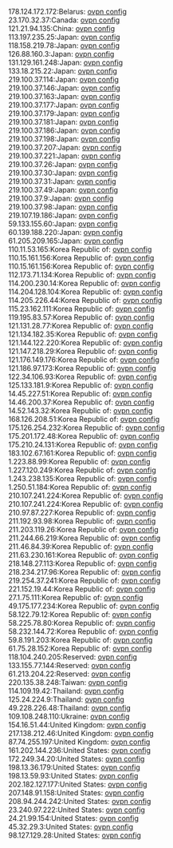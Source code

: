 178.124.172.172:Belarus: [ovpn config](vpn/178_124_172_172.ovpn)  
23.170.32.37:Canada: [ovpn config](vpn/23_170_32_37.ovpn)  
121.21.94.135:China: [ovpn config](vpn/121_21_94_135.ovpn)  
113.197.235.25:Japan: [ovpn config](vpn/113_197_235_25.ovpn)  
118.158.219.78:Japan: [ovpn config](vpn/118_158_219_78.ovpn)  
126.88.160.3:Japan: [ovpn config](vpn/126_88_160_3.ovpn)  
131.129.161.248:Japan: [ovpn config](vpn/131_129_161_248.ovpn)  
133.18.215.22:Japan: [ovpn config](vpn/133_18_215_22.ovpn)  
219.100.37.114:Japan: [ovpn config](vpn/219_100_37_114.ovpn)  
219.100.37.146:Japan: [ovpn config](vpn/219_100_37_146.ovpn)  
219.100.37.163:Japan: [ovpn config](vpn/219_100_37_163.ovpn)  
219.100.37.177:Japan: [ovpn config](vpn/219_100_37_177.ovpn)  
219.100.37.179:Japan: [ovpn config](vpn/219_100_37_179.ovpn)  
219.100.37.181:Japan: [ovpn config](vpn/219_100_37_181.ovpn)  
219.100.37.186:Japan: [ovpn config](vpn/219_100_37_186.ovpn)  
219.100.37.198:Japan: [ovpn config](vpn/219_100_37_198.ovpn)  
219.100.37.207:Japan: [ovpn config](vpn/219_100_37_207.ovpn)  
219.100.37.221:Japan: [ovpn config](vpn/219_100_37_221.ovpn)  
219.100.37.26:Japan: [ovpn config](vpn/219_100_37_26.ovpn)  
219.100.37.30:Japan: [ovpn config](vpn/219_100_37_30.ovpn)  
219.100.37.31:Japan: [ovpn config](vpn/219_100_37_31.ovpn)  
219.100.37.49:Japan: [ovpn config](vpn/219_100_37_49.ovpn)  
219.100.37.9:Japan: [ovpn config](vpn/219_100_37_9.ovpn)  
219.100.37.98:Japan: [ovpn config](vpn/219_100_37_98.ovpn)  
219.107.19.186:Japan: [ovpn config](vpn/219_107_19_186.ovpn)  
59.133.155.60:Japan: [ovpn config](vpn/59_133_155_60.ovpn)  
60.139.188.220:Japan: [ovpn config](vpn/60_139_188_220.ovpn)  
61.205.209.165:Japan: [ovpn config](vpn/61_205_209_165.ovpn)  
110.11.53.165:Korea Republic of: [ovpn config](vpn/110_11_53_165.ovpn)  
110.15.161.156:Korea Republic of: [ovpn config](vpn/110_15_161_156.ovpn)  
110.15.161.156:Korea Republic of: [ovpn config](vpn/110_15_161_156.ovpn)  
112.173.71.134:Korea Republic of: [ovpn config](vpn/112_173_71_134.ovpn)  
114.200.230.14:Korea Republic of: [ovpn config](vpn/114_200_230_14.ovpn)  
114.204.128.104:Korea Republic of: [ovpn config](vpn/114_204_128_104.ovpn)  
114.205.226.44:Korea Republic of: [ovpn config](vpn/114_205_226_44.ovpn)  
115.23.162.111:Korea Republic of: [ovpn config](vpn/115_23_162_111.ovpn)  
119.195.83.57:Korea Republic of: [ovpn config](vpn/119_195_83_57.ovpn)  
121.131.28.77:Korea Republic of: [ovpn config](vpn/121_131_28_77.ovpn)  
121.134.182.35:Korea Republic of: [ovpn config](vpn/121_134_182_35.ovpn)  
121.144.122.220:Korea Republic of: [ovpn config](vpn/121_144_122_220.ovpn)  
121.147.218.29:Korea Republic of: [ovpn config](vpn/121_147_218_29.ovpn)  
121.176.149.176:Korea Republic of: [ovpn config](vpn/121_176_149_176.ovpn)  
121.186.97.173:Korea Republic of: [ovpn config](vpn/121_186_97_173.ovpn)  
122.34.106.93:Korea Republic of: [ovpn config](vpn/122_34_106_93.ovpn)  
125.133.181.9:Korea Republic of: [ovpn config](vpn/125_133_181_9.ovpn)  
14.45.227.51:Korea Republic of: [ovpn config](vpn/14_45_227_51.ovpn)  
14.46.200.37:Korea Republic of: [ovpn config](vpn/14_46_200_37.ovpn)  
14.52.143.32:Korea Republic of: [ovpn config](vpn/14_52_143_32.ovpn)  
168.126.208.51:Korea Republic of: [ovpn config](vpn/168_126_208_51.ovpn)  
175.126.254.232:Korea Republic of: [ovpn config](vpn/175_126_254_232.ovpn)  
175.201.172.48:Korea Republic of: [ovpn config](vpn/175_201_172_48.ovpn)  
175.210.24.131:Korea Republic of: [ovpn config](vpn/175_210_24_131.ovpn)  
183.102.67.161:Korea Republic of: [ovpn config](vpn/183_102_67_161.ovpn)  
1.223.88.99:Korea Republic of: [ovpn config](vpn/1_223_88_99.ovpn)  
1.227.120.249:Korea Republic of: [ovpn config](vpn/1_227_120_249.ovpn)  
1.243.238.135:Korea Republic of: [ovpn config](vpn/1_243_238_135.ovpn)  
1.250.51.184:Korea Republic of: [ovpn config](vpn/1_250_51_184.ovpn)  
210.107.241.224:Korea Republic of: [ovpn config](vpn/210_107_241_224.ovpn)  
210.107.241.224:Korea Republic of: [ovpn config](vpn/210_107_241_224.ovpn)  
210.97.87.227:Korea Republic of: [ovpn config](vpn/210_97_87_227.ovpn)  
211.192.93.98:Korea Republic of: [ovpn config](vpn/211_192_93_98.ovpn)  
211.203.119.26:Korea Republic of: [ovpn config](vpn/211_203_119_26.ovpn)  
211.244.66.219:Korea Republic of: [ovpn config](vpn/211_244_66_219.ovpn)  
211.46.84.39:Korea Republic of: [ovpn config](vpn/211_46_84_39.ovpn)  
211.63.230.161:Korea Republic of: [ovpn config](vpn/211_63_230_161.ovpn)  
218.148.27.113:Korea Republic of: [ovpn config](vpn/218_148_27_113.ovpn)  
218.234.217.96:Korea Republic of: [ovpn config](vpn/218_234_217_96.ovpn)  
219.254.37.241:Korea Republic of: [ovpn config](vpn/219_254_37_241.ovpn)  
221.152.19.44:Korea Republic of: [ovpn config](vpn/221_152_19_44.ovpn)  
27.1.75.111:Korea Republic of: [ovpn config](vpn/27_1_75_111.ovpn)  
49.175.177.234:Korea Republic of: [ovpn config](vpn/49_175_177_234.ovpn)  
58.122.79.12:Korea Republic of: [ovpn config](vpn/58_122_79_12.ovpn)  
58.225.78.80:Korea Republic of: [ovpn config](vpn/58_225_78_80.ovpn)  
58.232.144.72:Korea Republic of: [ovpn config](vpn/58_232_144_72.ovpn)  
59.8.191.203:Korea Republic of: [ovpn config](vpn/59_8_191_203.ovpn)  
61.75.28.152:Korea Republic of: [ovpn config](vpn/61_75_28_152.ovpn)  
118.104.240.205:Reserved: [ovpn config](vpn/118_104_240_205.ovpn)  
133.155.77.144:Reserved: [ovpn config](vpn/133_155_77_144.ovpn)  
61.213.204.22:Reserved: [ovpn config](vpn/61_213_204_22.ovpn)  
220.135.38.248:Taiwan: [ovpn config](vpn/220_135_38_248.ovpn)  
114.109.19.42:Thailand: [ovpn config](vpn/114_109_19_42.ovpn)  
125.24.224.9:Thailand: [ovpn config](vpn/125_24_224_9.ovpn)  
49.228.226.48:Thailand: [ovpn config](vpn/49_228_226_48.ovpn)  
109.108.248.110:Ukraine: [ovpn config](vpn/109_108_248_110.ovpn)  
154.16.51.44:United Kingdom: [ovpn config](vpn/154_16_51_44.ovpn)  
217.138.212.46:United Kingdom: [ovpn config](vpn/217_138_212_46.ovpn)  
87.74.255.197:United Kingdom: [ovpn config](vpn/87_74_255_197.ovpn)  
161.202.144.236:United States: [ovpn config](vpn/161_202_144_236.ovpn)  
172.249.34.20:United States: [ovpn config](vpn/172_249_34_20.ovpn)  
198.13.36.179:United States: [ovpn config](vpn/198_13_36_179.ovpn)  
198.13.59.93:United States: [ovpn config](vpn/198_13_59_93.ovpn)  
202.182.127.177:United States: [ovpn config](vpn/202_182_127_177.ovpn)  
207.148.91.158:United States: [ovpn config](vpn/207_148_91_158.ovpn)  
208.94.244.242:United States: [ovpn config](vpn/208_94_244_242.ovpn)  
23.240.97.222:United States: [ovpn config](vpn/23_240_97_222.ovpn)  
24.21.99.154:United States: [ovpn config](vpn/24_21_99_154.ovpn)  
45.32.29.3:United States: [ovpn config](vpn/45_32_29_3.ovpn)  
98.127.129.28:United States: [ovpn config](vpn/98_127_129_28.ovpn)  
